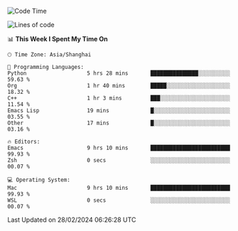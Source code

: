 <!--START_SECTION:waka-->
![Code Time](http://img.shields.io/badge/Code%20Time-1%2C803%20hrs%2012%20mins-blue)

![Lines of code](https://img.shields.io/badge/From%20Hello%20World%20I%27ve%20Written-288.5%20thousand%20lines%20of%20code-blue)

📊 **This Week I Spent My Time On** 

```text
🕑︎ Time Zone: Asia/Shanghai

💬 Programming Languages: 
Python                   5 hrs 28 mins       ███████████████░░░░░░░░░░   59.63 % 
Org                      1 hr 40 mins        █████░░░░░░░░░░░░░░░░░░░░   18.32 % 
C++                      1 hr 3 mins         ███░░░░░░░░░░░░░░░░░░░░░░   11.54 % 
Emacs Lisp               19 mins             █░░░░░░░░░░░░░░░░░░░░░░░░   03.55 % 
Other                    17 mins             █░░░░░░░░░░░░░░░░░░░░░░░░   03.16 % 

🔥 Editors: 
Emacs                    9 hrs 10 mins       █████████████████████████   99.93 % 
Zsh                      0 secs              ░░░░░░░░░░░░░░░░░░░░░░░░░   00.07 % 

💻 Operating System: 
Mac                      9 hrs 10 mins       █████████████████████████   99.93 % 
WSL                      0 secs              ░░░░░░░░░░░░░░░░░░░░░░░░░   00.07 % 
```


 Last Updated on 28/02/2024 06:26:28 UTC
<!--END_SECTION:waka-->
